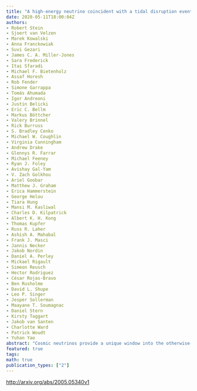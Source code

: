```yaml
---
title: "A high-energy neutrino coincident with a tidal disruption event"
date: 2020-05-11T18:00:04Z
authors:
- Robert Stein
- Sjoert van Velzen
- Marek Kowalski
- Anna Franckowiak
- Suvi Gezari
- James C. A. Miller-Jones
- Sara Frederick
- Itai Sfaradi
- Michael F. Bietenholz
- Assaf Horesh
- Rob Fender
- Simone Garrappa
- Tomás Ahumada
- Igor Andreoni
- Justin Belicki
- Eric C. Bellm
- Markus Böttcher
- Valery Brinnel
- Rick Burruss
- S. Bradley Cenko
- Michael W. Coughlin
- Virginia Cunningham
- Andrew Drake
- Glennys R. Farrar
- Michael Feeney
- Ryan J. Foley
- Avishay Gal-Yam
- V. Zach Golkhou
- Ariel Goobar
- Matthew J. Graham
- Erica Hammerstein
- George Helou
- Tiara Hung
- Mansi M. Kasliwal
- Charles D. Kilpatrick
- Albert K. H. Kong
- Thomas Kupfer
- Russ R. Laher
- Ashish A. Mahabal
- Frank J. Masci
- Jannis Necker
- Jakob Nordin
- Daniel A. Perley
- Mickael Rigault
- Simeon Reusch
- Hector Rodriguez
- César Rojas-Bravo
- Ben Rusholme
- David L. Shupe
- Leo P. Singer
- Jesper Sollerman
- Maayane T. Soumagnac
- Daniel Stern
- Kirsty Taggart
- Jakob van Santen
- Charlotte Ward
- Patrick Woudt
- Yuhan Yao
abstract: "Cosmic neutrinos provide a unique window into the otherwise-hidden mechanism of particle acceleration in astrophysical objects. A flux of high-energy neutrinos was discovered in 2013, and the IceCube Collaboration recently associated one high-energy neutrino with a flare from the relativistic jet of an active galaxy pointed towards the Earth. However a combined analysis of many similar active galaxies revealed no excess from the broader population, leaving the vast majority of the cosmic neutrino flux unexplained. Here we present the association of a radio-emitting tidal disruption event (AT2019dsg) with another high-energy neutrino, identified as part of our systematic search for optical counterparts to high-energy neutrinos with the Zwicky Transient Facility (ZTF). The probability of finding any radio-emitting tidal disruption event by chance is 0.5%, while the probability of finding one as bright in bolometric energy flux as AT2019dsg is 0.2%. Our electromagnetic observations can be explained through a multi-zone model, with radio analysis revealing a central engine, embedded in a UV photosphere, that powers an extended synchrotron-emitting outflow. This provides an ideal site for PeV neutrino production. The association suggests that tidal disruption events contribute to the cosmic neutrino flux. Unlike previous work which considered the rare subset of tidal disruption events with relativistic jets, our observations of AT2019dsg suggest an empirical model with a mildly-relativistic outflow."
featured: true
tags:
math: true
publication_types: ["2"]
---
```

http://arxiv.org/abs/2005.05340v1